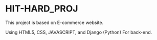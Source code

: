 # HIT-HARD_PROJ

This project is based on E-commerce website.

Using HTML5, CSS, JAVASCRIPT, and Django (Python) For back-end.
